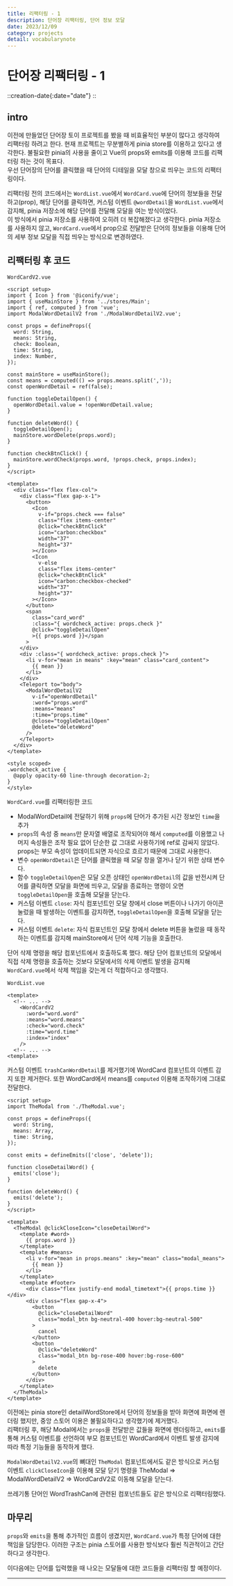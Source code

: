 ```yaml
---
title: 리팩터링 - 1
description: 단어장 리팩터링, 단어 정보 모달
date: 2023/12/09
category: projects
detail: vocabularynote
---
```


# 단어장 리팩터링 - 1
::creation-date{:date="date"}
::

## intro
이전에 만들었던 단어장 토이 프로젝트를 봤을 때 비효율적인 부분이 많다고 생각하여 리팩터링 하려고 한다.
현재 프로젝트는 무분별하게 pinia store를 이용하고 있다고 생각한다. 
불필요한 pinia의 사용을 줄이고 Vue의 props와 emits를 이용해 코드를 리팩터링 하는 것이 목표다.  
우선 단어장의 단어를 클릭했을 때 단어의 디테일을 모달 창으로 띄우는 코드의 리팩터링이다.

리팩터링 전의 코드에서는 `WordList.vue`에서 `WordCard.vue`에 단어의 정보들을 전달하고(prop), 해당 단어를 클릭하면, 커스텀 이벤트 `@wordDetail`을 `WordList.vue`에서 감지해, pinia 저장소에 해당 단어를 전달해 모달을 여는 방식이었다.  
이 방식에서 pinia 저장소를 사용하여 오히려 더 복잡해졌다고 생각한다. pinia 저장소를 사용하지 않고, `WordCard.vue`에서 prop으로 전달받은 단어의 정보들을 이용해 단어의 세부 정보 모달을 직접 띄우는 방식으로 변경하였다.  

## 리팩터링 후 코드
`WordCardV2.vue`
```vue [components/WordCardV2.vue]
<script setup>
import { Icon } from '@iconify/vue';
import { useMainStore } from '../stores/Main';
import { ref, computed } from 'vue';
import ModalWordDetailV2 from './ModalWordDetailV2.vue';

const props = defineProps({
  word: String,
  means: String,
  check: Boolean,
  time: String,
  index: Number,
});

const mainStore = useMainStore();
const means = computed(() => props.means.split(','));
const openWordDetail = ref(false);

function toggleDetailOpen() {
  openWordDetail.value = !openWordDetail.value;
}

function deleteWord() {
  toggleDetailOpen();
  mainStore.wordDelete(props.word);
}

function checkBtnClick() {
  mainStore.wordCheck(props.word, !props.check, props.index);
}
</script>

<template>
  <div class="flex flex-col">
    <div class="flex gap-x-1">
      <button>
        <Icon
          v-if="props.check === false"
          class="flex items-center"
          @click="checkBtnClick"
          icon="carbon:checkbox"
          width="37"
          height="37"
        ></Icon>
        <Icon
          v-else
          class="flex items-center"
          @click="checkBtnClick"
          icon="carbon:checkbox-checked"
          width="37"
          height="37"
        ></Icon>
      </button>
      <span
        class="card_word"
        :class="{ wordcheck_active: props.check }"
        @click="toggleDetailOpen"
        >{{ props.word }}</span
      >
    </div>
    <div :class="{ wordcheck_active: props.check }">
      <li v-for="mean in means" :key="mean" class="card_content">
        {{ mean }}
      </li>
    </div>
    <Teleport to="body">
      <ModalWordDetailV2
        v-if="openWordDetail"
        :word="props.word"
        :means="means"
        :time="props.time"
        @close="toggleDetailOpen"
        @delete="deleteWord"
      />
    </Teleport>
  </div>
</template>

<style scoped>
.wordcheck_active {
  @apply opacity-60 line-through decoration-2;
}
</style>
```
`WordCard.vue`를 리팩터링한 코드 
- ModalWordDetail에 전달하기 위해  `props`에 단어가 추가된 시간 정보인 `time`을 추가
- `props`의 속성 중 `means`만 문자열 배열로 조작되어야 해서 `computed`를 이용했고 나머지 속성들은 조작 필요 없어 단순한 값 그대로 사용하기에 ref로 감싸지 않았다. props는 부모 속성이 업데이트되면 자식으로 흐르기 때문에 그대로 사용한다.  
- 변수 `openWordDetail`은 단어를 클릭했을 때 모달 창을 열거나 닫기 위한 상태 변수다.
- 함수 `toggleDetailOpen`은 모달 오픈 상태인 `openWordDetail`의 값을 반전시켜 단어를 클릭하면 모달을 화면에 띄우고, 모달을 종료하는 명령이 오면 `toggleDetailOpen`을 호출해 모달을 닫는다.
- 커스텀 이벤트 `close`: 자식 컴포넌트인 모달 창에서 close 버튼이나 나가기 아이콘 눌렀을 때 발생하는 이벤트를 감지하면, `toggleDetailOpen`을 호출해 모달을 닫는다.
- 커스텀 이벤트 `delete`: 자식 컴포넌트인 모달 창에서 delete 버튼을 눌렀을 때 동작하는 이벤트를 감지해 mainStore에서 단어 삭제 기능을 호출한다.  

단어 삭제 명령을 해당 컴포넌트에서 호출하도록 했다. 해당 단어 컴포넌트의 모달에서 직접 삭제 명령을 호출하는 것보다 모달에서의 삭제 이벤트 발생을 감지해 `WordCard.vue`에서 삭제 책임을 갖는게 더 적합하다고 생각했다.

`WordList.vue`
```vue [components/WordList.vue]
<template>
  <!-- ... -->
    <WordCardV2
      :word="word.word"
      :means="word.means"
      :check="word.check"
      :time="word.time"
      :index="index"
    />
  <!-- ... -->
<template>
```

커스텀 이벤트 `trashCanWordDetail`를 제거했기에 WordCard 컴포넌트의 이벤트 감지 또한 제거한다. 또한 WordCard에서 means를 `computed` 이용해 조작하기에 그대로 전달한다. 

```vue [components/ModalWordDetailV2.vue]
<script setup>
import TheModal from './TheModal.vue';

const props = defineProps({
  word: String,
  means: Array,
  time: String,
});

const emits = defineEmits(['close', 'delete']);

function closeDetailWord() {
  emits('close');
}

function deleteWord() {
  emits('delete');
}
</script>

<template>
  <TheModal @clickCloseIcon="closeDetailWord">
    <template #word>
      {{ props.word }}
    </template>
    <template #means>
      <li v-for="mean in props.means" :key="mean" class="modal_means">
        {{ mean }}
      </li>
    </template>
    <template #footer>
      <div class="flex justify-end modal_timetext">{{ props.time }}</div>
      <div class="flex gap-x-4">
        <button
          @click="closeDetailWord"
          class="modal_btn bg-neutral-400 hover:bg-neutral-500"
        >
          cancel
        </button>
        <button
          @click="deleteWord"
          class="modal_btn bg-rose-400 hover:bg-rose-600"
        >
          delete
        </button>
      </div>
    </template>
  </TheModal>
</template>

```
이전에는 pinia store인 detailWordStore에서 단어의 정보들을 받아 화면에 화면에 렌더링 했지만, 중앙 스토어 이용은 불필요하다고 생각했기에 제거했다.  
리팩터링 후, 해당 Modal에서는 `props`을 전달받은 값들을 화면에 렌더링하고, `emits`를 통해 커스텀 이벤트를 선언하여 부모 컴포넌트인 WordCard에서 이벤트 발생 감지에 따라 특정 기능들을 동작하게 했다.  

`ModalWordDetailV2.vue`의 뼈대인 `TheModal` 컴포넌트에서도 같은 방식으로 커스텀 이벤트 `clickCloseIcon`을 이용해 모달 닫기 명령을 TheModal => ModalWordDetailV2 => WordCardV2로 이동해 모달을 닫는다.  

쓰레기통 단어인 WordTrashCan에 관련된 컴포넌트들도 같은 방식으로 리팩터링했다.  

## 마무리
`props`와 `emits`을 통해 추가적인 흐름이 생겼지만, `WordCard.vue`가 특정 단어에 대한 책임을 담당한다. 이러한 구조는 pinia 스토어를 사용한 방식보다 훨씬 직관적이고 간단하다고 생각한다.  

이다음에는 단어를 입력했을 때 나오는 모달들에 대한 코드들을 리팩터링 할 예정이다.

---